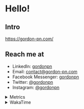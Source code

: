 # Hello!

## Intro

<https://gordon-pn.com/>

## Reach me at

- LinkedIn: [gordonpn](https://www.linkedin.com/in/gordonpn/)
- Email: [contact@gordon-pn.com](mailto:contact@gordon-pn.com)
- Facebook Messenger: [gordonpn](https://www.messenger.com/t/Gordonpn)
- Twitter: [@gordonpn](https://twitter.com/Gordonpn)
- Instagram: [@gordonpn](https://www.instagram.com/gordonpn/)

<details>
  <summary>Metrics</summary>

  <img align="center" src="https://github.com/gordonpn/gordonpn/blob/master/github-metrics.svg" alt="GitHub Metrics">

</details>

<details>
  <summary>WakaTime</summary>

  <!--START_SECTION:waka-->
📊 **This Week I Spent My Time On** 

```text
💬 Programming Languages: 
Other                    15 hrs 30 mins      ████████████████████████░   97.99 % 
TypeScript               16 mins             ░░░░░░░░░░░░░░░░░░░░░░░░░   01.78 % 
Brazil Dependency Config 1 min               ░░░░░░░░░░░░░░░░░░░░░░░░░   00.18 % 
Markdown                 0 secs              ░░░░░░░░░░░░░░░░░░░░░░░░░   00.05 % 

🔥 Editors: 
Chrome                   9 hrs 12 mins       ███████████████░░░░░░░░░░   58.20 % 
Slack                    2 hrs 13 mins       ████░░░░░░░░░░░░░░░░░░░░░   14.04 % 
Messages                 2 hrs               ███░░░░░░░░░░░░░░░░░░░░░░   12.73 % 
Firefox                  38 mins             █░░░░░░░░░░░░░░░░░░░░░░░░   04.03 % 
MicrosoftOutlook         29 mins             █░░░░░░░░░░░░░░░░░░░░░░░░   03.13 % 
```


 Last Updated on 15/06/2025 10:26:56 UTC
<!--END_SECTION:waka-->
</details>
